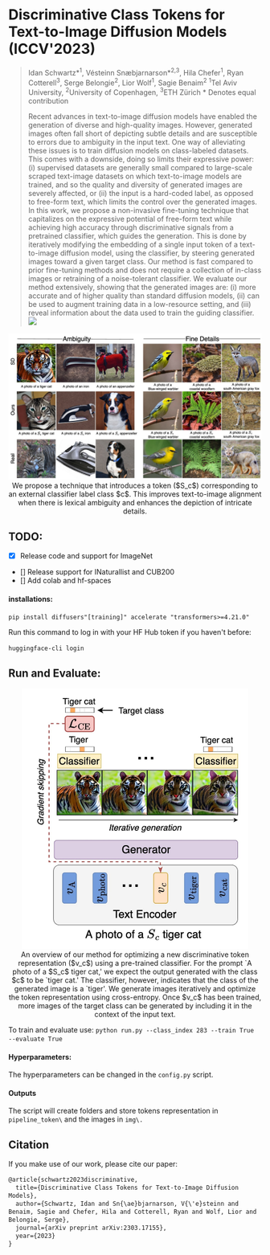 # Discriminative Class Tokens for Text-to-Image Diffusion Models (ICCV'2023)

> Idan Schwartz\*<sup>1</sup>, Vésteinn Snæbjarnarson\*<sup>2,3</sup>, Hila Chefer<sup>1</sup>, Ryan Cotterell<sup>3</sup>, Serge Belongie<sup>2</sup>, Lior Wolf<sup>1</sup>, Sagie Benaim<sup>2</sup>
> <sup>1</sup>Tel Aviv University, <sup>2</sup>University of Copenhagen, <sup>3</sup>ETH Zürich
> \* Denotes equal contribution  
>
> Recent advances in text-to-image diffusion models have enabled the generation of diverse and high-quality images. However, generated images often fall short of depicting subtle details and are susceptible to errors due to ambiguity in the input text. One way of alleviating these issues is to train diffusion models on class-labeled datasets. This comes with a downside, doing so limits their expressive power: (i) supervised datasets are generally small compared to large-scale scraped text-image datasets on which text-to-image models are trained, and so the quality and diversity of generated images are severely affected, or (ii) the input is a hard-coded label, as opposed to free-form text, which limits the control over the generated images. In this work, we propose a non-invasive fine-tuning technique that capitalizes on the expressive potential of free-form text while achieving high accuracy through discriminative signals from a pretrained classifier, which guides the generation. This is done by iteratively modifying the embedding of a single input token of a text-to-image diffusion model, using the classifier, by steering generated images toward a given target class. Our method is fast compared to prior fine-tuning methods and does not require a collection of in-class images or retraining of a noise-tolerant classifier. We evaluate our method extensively, showing that the generated images are: (i) more accurate and of higher quality than standard diffusion models, (ii) can be used to augment training data in a low-resource setting, and (iii) reveal information about the data used to train the guiding classifier. 
<a href="https://arxiv.org/abs/2303.17155"><img src="https://img.shields.io/badge/arXiv-2303.17155-b31b1b.svg" height=22.5></a>

<p align="center">
<img src="docs/teaser.jpg" width="800px"/>  
<br>
We propose a technique that introduces a token ($S_c$) corresponding to an external classifier label class $c$. This improves text-to-image alignment when there is lexical ambiguity and enhances the depiction of intricate details.
</p>


## TODO:
- [x] Release code and support for ImageNet
- [] Release support for INaturallist and CUB200
- [] Add colab and hf-spaces 

#### installations:

`pip install diffusers"[training]" accelerate "transformers>=4.21.0"`

Run this command to log in with your HF Hub token if you haven't before:

`huggingface-cli login`

## Run and Evaluate:
<p align="center">
<img src="./docs/method.jpg" width="450px"/>  
<br>
An overview of our method for optimizing a new discriminative token representation ($v_c$) using a pre-trained classifier. For the prompt `A photo of a $S_c$ tiger cat,' we expect the output generated with the class $c$ to be `tiger cat.' The classifier, however, indicates that the class of the generated image is a `tiger'. We generate images iteratively and optimize the token representation using cross-entropy. Once $v_c$ has been trained, more images of the target class can be generated by including it in the context of the input text.
</p>


To train and evaluate use:
`python run.py --class_index 283 --train True  --evaluate True`

#### Hyperparameters:
The hyperparameters can be changed in the `config.py` script.

#### Outputs

The script will create folders and store tokens representation in `pipeline_token\` and the images in `img\.` 


## Citation

If you make use of our work, please cite our paper:

```
@article{schwartz2023discriminative,
  title={Discriminative Class Tokens for Text-to-Image Diffusion Models},
  author={Schwartz, Idan and Sn{\ae}bjarnarson, V{\'e}steinn and Benaim, Sagie and Chefer, Hila and Cotterell, Ryan and Wolf, Lior and Belongie, Serge},
  journal={arXiv preprint arXiv:2303.17155},
  year={2023}
}
```
